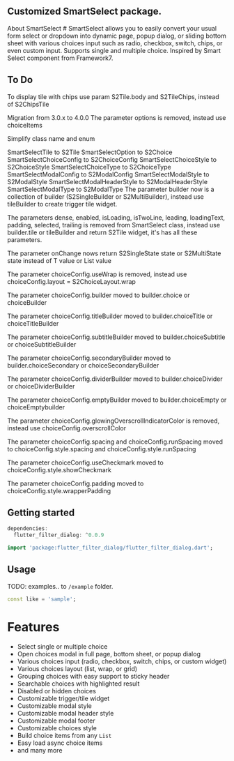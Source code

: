 <!-- 
This README describes the package. If you publish this package to pub.dev,
this README's contents appear on the landing page for your package.

For information about how to write a good package README, see the guide for
[writing package pages](https://dart.dev/guides/libraries/writing-package-pages). 

For general information about developing packages, see the Dart guide for
[creating packages](https://dart.dev/guides/libraries/create-library-packages)
and the Flutter guide for
[developing packages and plugins](https://flutter.dev/developing-packages). 
-->

## Customized SmartSelect package.

About SmartSelect #
SmartSelect allows you to easily convert your usual form select or dropdown into dynamic page, popup dialog, or sliding bottom sheet with various choices input such as radio, checkbox, switch, chips, or even custom input. Supports single and multiple choice. Inspired by Smart Select component from Framework7.

## To Do

To display tile with chips use param S2Tile.body and S2TileChips, instead of S2ChipsTile

Migration from 3.0.x to 4.0.0 
The parameter options is removed, instead use choiceItems

Simplify class name and enum

SmartSelectTile to S2Tile
SmartSelectOption to S2Choice
SmartSelectChoiceConfig to S2ChoiceConfig
SmartSelectChoiceStyle to S2ChoiceStyle
SmartSelectChoiceType to S2ChoiceType
SmartSelectModalConfig to S2ModalConfig
SmartSelectModalStyle to S2ModalStyle
SmartSelectModalHeaderStyle to S2ModalHeaderStyle
SmartSelectModalType to S2ModalType
The parameter builder now is a collection of builder (S2SingleBuilder or S2MultiBuilder), instead use tileBuilder to create trigger tile widget.

The parameters dense, enabled, isLoading, isTwoLine, leading, loadingText, padding, selected, trailing is removed from SmartSelect class, instead use builder.tile or tileBuilder and return S2Tile widget, it's has all these parameters.

The parameter onChange nows return S2SingleState state or S2MultiState state instead of T value or List<T> value

The parameter choiceConfig.useWrap is removed, instead use choiceConfig.layout = S2ChoiceLayout.wrap

The parameter choiceConfig.builder moved to builder.choice or choiceBuilder

The parameter choiceConfig.titleBuilder moved to builder.choiceTitle or choiceTitleBuilder

The parameter choiceConfig.subtitleBuilder moved to builder.choiceSubtitle or choiceSubtitleBuilder

The parameter choiceConfig.secondaryBuilder moved to builder.choiceSecondary or choiceSecondaryBuilder

The parameter choiceConfig.dividerBuilder moved to builder.choiceDivider or choiceDividerBuilder

The parameter choiceConfig.emptyBuilder moved to builder.choiceEmpty or choiceEmptybuilder

The parameter choiceConfig.glowingOverscrollIndicatorColor is removed, instead use choiceConfig.overscrollColor

The parameter choiceConfig.spacing and choiceConfig.runSpacing moved to choiceConfig.style.spacing and choiceConfig.style.runSpacing

The parameter choiceConfig.useCheckmark moved to choiceConfig.style.showCheckmark

The parameter choiceConfig.padding moved to choiceConfig.style.wrapperPadding


## Getting started

```dart
dependencies:
  flutter_filter_dialog: ^0.0.9
```
```dart
import 'package:flutter_filter_dialog/flutter_filter_dialog.dart';
```
## Usage

TODO: examples..
to `/example` folder. 

```dart
const like = 'sample';
```

# Features

* Select single or multiple choice
* Open choices modal in full page, bottom sheet, or popup dialog
* Various choices input (radio, checkbox, switch, chips, or custom widget)
* Various choices layout (list, wrap, or grid)
* Grouping choices with easy support to sticky header
* Searchable choices with highlighted result
* Disabled or hidden choices
* Customizable trigger/tile widget
* Customizable modal style
* Customizable modal header style
* Customizable modal footer
* Customizable choices style
* Build choice items from any `List`
* Easy load async choice items
* and many more
